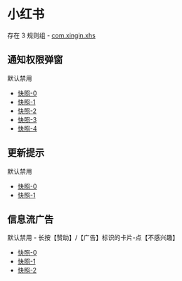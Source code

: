 # 小红书

存在 3 规则组 - [com.xingin.xhs](/src/apps/com.xingin.xhs.ts)

## 通知权限弹窗

默认禁用

- [快照-0](https://i.gkd.li/import/13195753)
- [快照-1](https://i.gkd.li/import/13222356)
- [快照-2](https://i.gkd.li/import/13256145)
- [快照-3](https://i.gkd.li/import/13255627)
- [快照-4](https://i.gkd.li/import/13250418)

## 更新提示

默认禁用

- [快照-0](https://i.gkd.li/import/13246890)
- [快照-1](https://i.gkd.li/import/13741680)

## 信息流广告

默认禁用 - 长按【赞助】/【广告】标识的卡片-点【不感兴趣】

- [快照-0](https://i.gkd.li/import/13455503)
- [快照-1](https://i.gkd.li/import/13470690)
- [快照-2](https://i.gkd.li/import/13455500)
